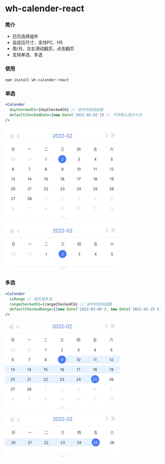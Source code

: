 # wh-calender-react

### 简介
* 日历选择组件 
* 自适应尺寸，支持PC、H5 
* 周/月，左右滑动翻页，点击翻页
* 支持单选、多选

### 使用
```js
npm install wh-calender-react
```
### 单选
```jsx
<Calender
  dayCheckedCb={dayCheckedCb} // 选中的回调函数
  defaultCheckedDate={new Date('2022-02-02')} // 不传默认显示今天
/>
```
![单选月](./src/assets/1.png)
![单选周](./src/assets/2.png)

### 多选
```jsx
<Calender
  isRange // 是否是多选
  rangeCheckedCb={rangeCheckedCb} // 选中的回调函数
  defaultCheckedRange={[new Date('2022-02-09'), new Date('2022-02-25')]} // 默认选中的时间段，不传默认不选中
/>
```
![多选月](./src/assets/3.png)
![多选周](./src/assets/4.png)




